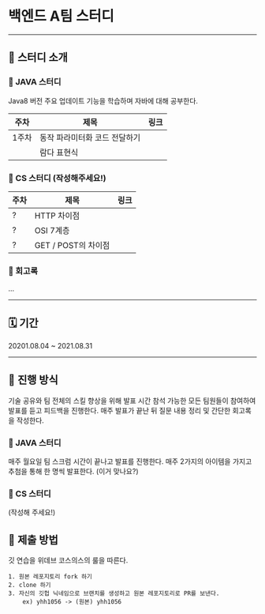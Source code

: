 # 백엔드 A팀 스터디

---

## 📔 스터디 소개



### 📌 JAVA 스터디

Java8 버전 주요 업데이트 기능을 학습하며 자바에 대해 공부한다.


|주차|제목|링크|
|---|---|---|
|1주차|동작 파라미터화 코드 전달하기||
| |람다 표현식||


### 📌 CS 스터디 (작성해주세요!)

|주차|제목|링크|
|---|---|---|
|?|HTTP 차이점||
|?|OSI 7계층||
|?|GET / POST의 차이점||


### 📝 회고록

...


---

## 🗓 기간

20201.08.04 ~ 2021.08.31


---

## 🧩 진행 방식

기술 공유와 팀 전체의 스킬 향상을 위해 발표 시간 참석 가능한 모든 팀원들이 참여하여 발표를 듣고 피드백을 진행한다.
매주 발표가 끝난 뒤 질문 내용 정리 및 간단한 회고록을 작성한다.

### 📌 JAVA 스터디
매주 월요일 팀 스크럼 시간이 끝나고 발표를 진행한다. 매주 2가지의 아이템을 가지고 추첨을 통해 한 명씩 발표한다. (이거 맞나요?)

### 📌 CS 스터디
(작성해 주세요!)

## 📜 제출 방법

깃 연습을 위데브 코스의스의 룰을 따른다.

```
1. 원본 레포지토리 fork 하기
2. clone 하기
3. 자신의 깃헙 닉네임으로 브랜치를 생성하고 원본 레포지토리로 PR를 보낸다. 
    ex) yhh1056 -> (원본) yhh1056

```





